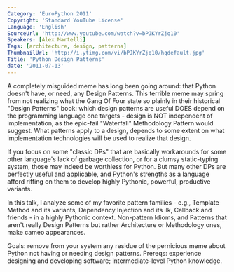 ```yaml
---
Category: 'EuroPython 2011'
Copyright: 'Standard YouTube License'
Language: 'English'
SourceUrl: 'http://www.youtube.com/watch?v=bPJKYrZjq10'
Speakers: [Alex Martelli]
Tags: [architecture, design, patterns]
ThumbnailUrl: 'http://i.ytimg.com/vi/bPJKYrZjq10/hqdefault.jpg'
Title: 'Python Design Patterns'
date: '2011-07-13'
---
```

A completely misguided meme has long been going around: that Python doesn't
have, or need, any Design Patterns. This terrible meme may spring from not
realizing what the Gang Of Four state so plainly in their historical "Design
Patterns" book: which design patterns are useful DOES depend on the
programming language one targets - design is NOT independent of
implementation, as the epic-fail "Waterfall" Methodology Pattern would
suggest. What patterns apply to a design, depends to some extent on what
implementation technologies will be used to realize that design.

If you focus on some "classic DPs" that are basically workarounds for some
other language's lack of garbage collection, or for a clumsy static-typing
system, those may indeed be worthless for Python. But many other DPs are
perfectly useful and applicable, and Python's strengths as a language afford
riffing on them to develop highly Pythonic, powerful, productive variants.

In this talk, I analyze some of my favorite pattern families - e.g., Template
Method and its variants, Dependency Injection and its ilk, Callback and
friends - in a highly Pythonic context. Non-pattern Idioms, and Patterns that
aren't really Design Patterns but rather Architecture or Methodology ones,
make cameo appearances.

Goals: remove from your system any residue of the pernicious meme about Python
not having or needing design patterns. Prereqs: experience designing and
developing software; intermediate-level Python knowledge.
